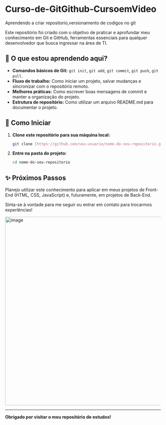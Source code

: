 # Curso-de-GitGithub-CursoemVideo
Aprendendo a criar repositorio,versionamento de codigos no git


Este repositório foi criado com o objetivo de praticar e aprofundar meu conhecimento em Git e GitHub, ferramentas essenciais para qualquer desenvolvedor que busca ingressar na área de TI.

## 🚀 O que estou aprendendo aqui?

-   **Comandos básicos de Git:** `git init`, `git add`, `git commit`, `git push`, `git pull`.
-   **Fluxo de trabalho:** Como iniciar um projeto, salvar mudanças e sincronizar com o repositório remoto.
-   **Melhores práticas:** Como escrever boas mensagens de commit e manter a organização do projeto.
-   **Estrutura de repositório:** Como utilizar um arquivo README.md para documentar o projeto.

## 🔧 Como Iniciar

1.  **Clone este repositório para sua máquina local:**
    ```bash
    git clone [https://github.com/seu-usuario/nome-do-seu-repositorio.git](https://github.com/seu-usuario/nome-do-seu-repositorio.git)
    ```
2.  **Entre na pasta do projeto:**
    ```bash
    cd nome-do-seu-repositorio
    ```

## ✨ Próximos Passos

Planejo utilizar este conhecimento para aplicar em meus projetos de Front-End (HTML, CSS, JavaScript) e, futuramente, em projetos de Back-End.


Sinta-se à vontade para me seguir ou entrar em contato para trocarmos experiências!


<img width="541" height="609" alt="image" src="https://github.com/user-attachments/assets/b6805e54-8e35-40c3-98f4-a78ba571f518" />


---

**Obrigado por visitar o meu repositório de estudos!**
